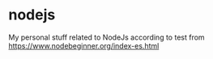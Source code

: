 # nodejs
My personal stuff related to NodeJs according to test from https://www.nodebeginner.org/index-es.html
